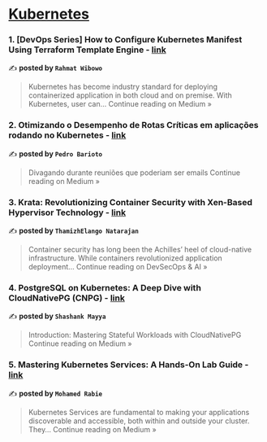 
<h1><a href=https://medium.com/tag/kubernetes/recommended target="_blank" rel="noopener noreferrer">Kubernetes</a></h1>
<h3>1. [DevOps Series] How to Configure Kubernetes Manifest Using Terraform Template Engine - <a href="https://rahmat-wibowo21.medium.com/devops-series-how-to-configure-kubernetes-manifest-using-terraform-template-engine-f64933e1ba44?source=rss------kubernetes-5" target="_blank" rel="noopener noreferrer">link</a></h3>

✍️ **posted by `Rahmat Wibowo`**

<blockquote>Kubernetes has become industry standard for deploying containerized application in both cloud and on premise. With Kubernetes, user can…
Continue reading on Medium »</blockquote>

<h3>2. Otimizando o Desempenho de Rotas Críticas em aplicações rodando no Kubernetes - <a href="https://medium.com/@pedro.barioto/otimizando-o-desempenho-de-rotas-cr%C3%ADticas-em-aplica%C3%A7%C3%B5es-rodando-no-kubernetes-f693d3a85a37?source=rss------kubernetes-5" target="_blank" rel="noopener noreferrer">link</a></h3>

✍️ **posted by `Pedro Barioto`**

<blockquote>Divagando durante reuniões que poderiam ser emails
Continue reading on Medium »</blockquote>

<h3>3. Krata: Revolutionizing Container Security with Xen-Based Hypervisor Technology - <a href="https://devsecopsai.today/krata-revolutionizing-container-security-with-xen-based-hypervisor-technology-290b396a4f17?source=rss------kubernetes-5" target="_blank" rel="noopener noreferrer">link</a></h3>

✍️ **posted by `ThamizhElango Natarajan`**

<blockquote>Container security has long been the Achilles’ heel of cloud-native infrastructure. While containers revolutionized application deployment…
Continue reading on DevSecOps & AI »</blockquote>

<h3>4. PostgreSQL on Kubernetes: A Deep Dive with CloudNativePG (CNPG) - <a href="https://medium.com/@smayya/postgresql-on-kubernetes-a-deep-dive-with-cloudnativepg-cnpg-59a3ea1fee63?source=rss------kubernetes-5" target="_blank" rel="noopener noreferrer">link</a></h3>

✍️ **posted by `Shashank Mayya`**

<blockquote>Introduction: Mastering Stateful Workloads with CloudNativePG
Continue reading on Medium »</blockquote>

<h3>5. Mastering Kubernetes Services: A Hands-On Lab Guide - <a href="https://medium.com/@mohamed180235/mastering-kubernetes-services-a-hands-on-lab-guide-f0ad7426e0a0?source=rss------kubernetes-5" target="_blank" rel="noopener noreferrer">link</a></h3>

✍️ **posted by `Mohamed Rabie`**

<blockquote>Kubernetes Services are fundamental to making your applications discoverable and accessible, both within and outside your cluster. They…
Continue reading on Medium »</blockquote>

